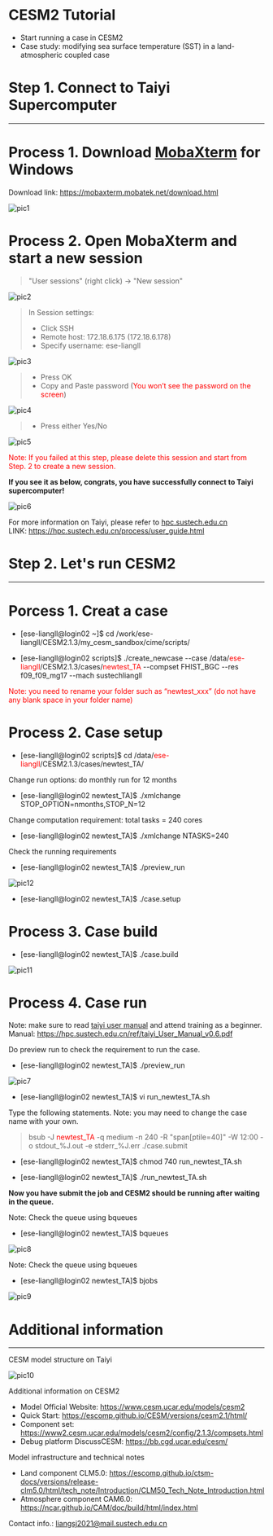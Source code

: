# CESM2 Tutorial  
- Start running a case in CESM2
- Case study: modifying sea surface temperature (SST) in a land-atmospheric coupled case

# Step 1. Connect to Taiyi Supercomputer

------

Process 1. Download [MobaXterm](https://mobaxterm.mobatek.net/download.html) for Windows
====
Download link: https://mobaxterm.mobatek.net/download.html

![pic1](./pics/tutorial_1.png)

Process 2. Open MobaXterm and start a new session
====

> "User sessions" (right click) -> "New session"

![pic2](./pics/tutorial_2.png)

> In Session settings:
> - Click SSH  
> - Remote host: 172.18.6.175 (172.18.6.178)  
> - Specify username: ese-liangll

![pic3](./pics/tutorial_3.png)

> - Press OK  
> - Copy and Paste password (<font color="red">You won’t see the password on the screen</font>)

![pic4](./pics/tutorial_4.png)

>- Press either Yes/No

![pic5](./pics/tutorial_5.png)

<font color="red">Note: If you failed at this step, please delete this session and start from Step. 2 to create a new session.</font>

**If you see it as below, congrats, you have successfully connect to Taiyi supercomputer!**

![pic6](./pics/tutorial_6.png)

For more information on Taiyi, please refer to [hpc.sustech.edu.cn](https://hpc.sustech.edu.cn/process/user_guide.html)  
LINK: https://hpc.sustech.edu.cn/process/user_guide.html

# Step 2. Let's run CESM2

------

Porcess 1. Creat a case
====

- \[ese-liangll@login02 ~]$ cd /work/ese-liangll/CESM2.1.3/my_cesm_sandbox/cime/scripts/

- \[ese-liangll@login02 scripts]$ ./create_newcase --case /data/<font color="red">ese-liangll</font>/CESM2.1.3/cases/<font color="red">newtest_TA</font> --compset FHIST_BGC --res f09_f09_mg17 --mach sustechliangll

<font color="red">Note: you need to rename your folder such as “newtest_xxx” (do not have any blank space in your folder name)</font>

Process 2. Case setup
====
- \[ese-liangll@login02 scripts]$ cd /data/<font color="red">ese-liangll</font>/CESM2.1.3/cases/newtest_TA/

Change run options: do monthly run for 12 months

- \[ese-liangll@login02 newtest_TA]$ ./xmlchange STOP_OPTION=nmonths,STOP_N=12

Change computation requirement: total tasks = 240 cores
- \[ese-liangll@login02 newtest_TA]$ ./xmlchange NTASKS=240

Check the running requirements

- \[ese-liangll@login02 newtest_TA]$ ./preview_run

![pic12](./pics/tutorial_12.png)

- \[ese-liangll@login02 newtest_TA]$ ./case.setup

Process 3. Case build
====

- \[ese-liangll@login02 newtest_TA]$ ./case.build

![pic11](./pics/tutorial_11.png)

Process 4. Case run
====

Note: make sure to read [taiyi user manual]( https://hpc.sustech.edu.cn/ref/taiyi_User_Manual_v0.6.pdf) and attend training as a beginner.  
Manual:  https://hpc.sustech.edu.cn/ref/taiyi_User_Manual_v0.6.pdf

Do preview run to check the requirement to run the case.
- \[ese-liangll@login02 newtest_TA]$ ./preview_run

![pic7](./pics/tutorial_7.png)

- \[ese-liangll@login02 newtest_TA]$ vi run_newtest_TA.sh

Type the following statements. Note: you may need to change the case name with your own.

> bsub -J <font color="red">newtest_TA</font> -q medium -n 240 -R "span\[ptile=40]" -W 12:00 -o stdout_%J.out -e stderr_%J.err ./case.submit

- \[ese-liangll@login02 newtest_TA]$ chmod 740 run_newtest_TA.sh

- \[ese-liangll@login02 newtest_TA]$ ./run_newtest_TA.sh

**Now you have submit the job and CESM2 should be running after waiting in the queue.**

Note: Check the queue using bqueues
- \[ese-liangll@login02 newtest_TA]$ bqueues

![pic8](./pics/tutorial_8.png)

Note: Check the queue using bqueues
- \[ese-liangll@login02 newtest_TA]$ bjobs

![pic9](./pics/tutorial_9.png)

# Additional information

------

CESM model structure on Taiyi

![pic10](./pics/tutorial_10.png)

Additional information on CESM2 
- Model Official Website: https://www.cesm.ucar.edu/models/cesm2
- Quick Start: https://escomp.github.io/CESM/versions/cesm2.1/html/
- Component set: https://www2.cesm.ucar.edu/models/cesm2/config/2.1.3/compsets.html
- Debug platform DiscussCESM: https://bb.cgd.ucar.edu/cesm/

Model infrastructure and technical notes
- Land component CLM5.0: https://escomp.github.io/ctsm-docs/versions/release-clm5.0/html/tech_note/Introduction/CLM50_Tech_Note_Introduction.html
- Atmosphere component CAM6.0: https://ncar.github.io/CAM/doc/build/html/index.html

Contact info.: liangsj2021@mail.sustech.edu.cn
